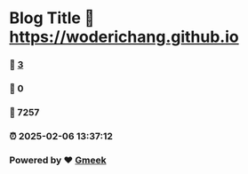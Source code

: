 # Blog Title :link: https://woderichang.github.io 
### :page_facing_up: [3](https://woderichang.github.io/tag.html) 
### :speech_balloon: 0 
### :hibiscus: 7257 
### :alarm_clock: 2025-02-06 13:37:12 
### Powered by :heart: [Gmeek](https://github.com/Meekdai/Gmeek)
